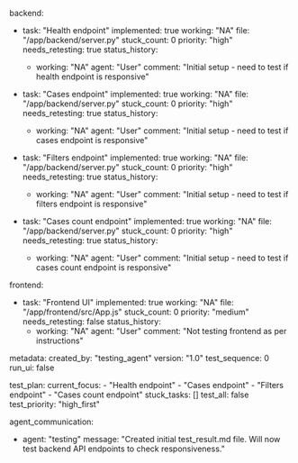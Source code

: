 backend:
  - task: "Health endpoint"
    implemented: true
    working: "NA"
    file: "/app/backend/server.py"
    stuck_count: 0
    priority: "high"
    needs_retesting: true
    status_history:
      - working: "NA"
        agent: "User"
        comment: "Initial setup - need to test if health endpoint is responsive"

  - task: "Cases endpoint"
    implemented: true
    working: "NA"
    file: "/app/backend/server.py"
    stuck_count: 0
    priority: "high"
    needs_retesting: true
    status_history:
      - working: "NA"
        agent: "User"
        comment: "Initial setup - need to test if cases endpoint is responsive"

  - task: "Filters endpoint"
    implemented: true
    working: "NA"
    file: "/app/backend/server.py"
    stuck_count: 0
    priority: "high"
    needs_retesting: true
    status_history:
      - working: "NA"
        agent: "User"
        comment: "Initial setup - need to test if filters endpoint is responsive"

  - task: "Cases count endpoint"
    implemented: true
    working: "NA"
    file: "/app/backend/server.py"
    stuck_count: 0
    priority: "high"
    needs_retesting: true
    status_history:
      - working: "NA"
        agent: "User"
        comment: "Initial setup - need to test if cases count endpoint is responsive"

frontend:
  - task: "Frontend UI"
    implemented: true
    working: "NA"
    file: "/app/frontend/src/App.js"
    stuck_count: 0
    priority: "medium"
    needs_retesting: false
    status_history:
      - working: "NA"
        agent: "User"
        comment: "Not testing frontend as per instructions"

metadata:
  created_by: "testing_agent"
  version: "1.0"
  test_sequence: 0
  run_ui: false

test_plan:
  current_focus:
    - "Health endpoint"
    - "Cases endpoint"
    - "Filters endpoint"
    - "Cases count endpoint"
  stuck_tasks: []
  test_all: false
  test_priority: "high_first"

agent_communication:
  - agent: "testing"
    message: "Created initial test_result.md file. Will now test backend API endpoints to check responsiveness."